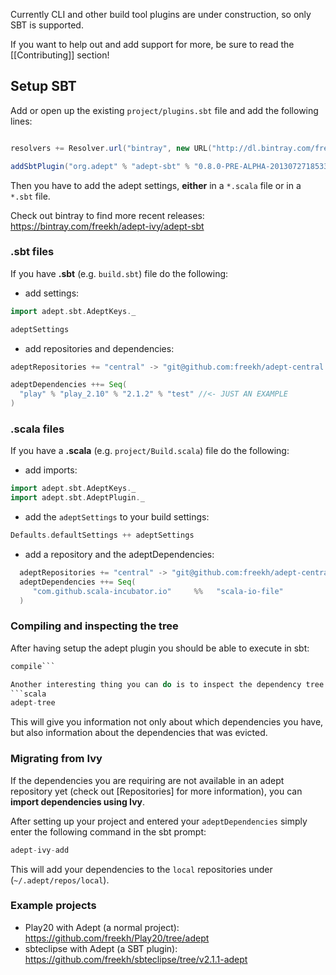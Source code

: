 Currently CLI and other build tool plugins are under construction, so only SBT is supported.

If you want to help out and add support for more, be sure to read the [[Contributing]] section!

## Setup SBT
Add or open up the existing `project/plugins.sbt` file and add the following lines:

```scala

resolvers += Resolver.url("bintray", new URL("http://dl.bintray.com/freekh/adept-ivy"))(Resolver.ivyStylePatterns)

addSbtPlugin("org.adept" % "adept-sbt" % "0.8.0-PRE-ALPHA-20130727185333")
```

Then you have to add the adept settings, **either** in a `*.scala` file or in a `*.sbt` file.

Check out bintray to find more recent releases: https://bintray.com/freekh/adept-ivy/adept-sbt

### .sbt files
If you have **.sbt** (e.g. `build.sbt`) file do the following:
- add settings:
```scala
import adept.sbt.AdeptKeys._

adeptSettings
```
- add repositories and dependencies:
```scala
adeptRepositories += "central" -> "git@github.com:freekh/adept-central.git" //<- JUST AN EXAMPLE

adeptDependencies ++= Seq(
  "play" % "play_2.10" % "2.1.2" % "test" //<- JUST AN EXAMPLE
)
```

### .scala files
If you have a **.scala** (e.g. `project/Build.scala`) file do the following:
- add imports:
```scala
import adept.sbt.AdeptKeys._
import adept.sbt.AdeptPlugin._
```
- add the `adeptSettings` to your build settings:
```scala
Defaults.defaultSettings ++ adeptSettings
```
- add a repository and the adeptDependencies:
```scala
  adeptRepositories += "central" -> "git@github.com:freekh/adept-central.git" //<- JUST AN EXAMPLE
  adeptDependencies ++= Seq(
     "com.github.scala-incubator.io"     %%   "scala-io-file"            %   "0.4.1" exclude("javax.transaction", "jta") //<- JUST AN EXAMPLE
  )
```

### Compiling and inspecting the tree
After having setup the adept plugin you should be able to execute in sbt: 
```scala
compile```

Another interesting thing you can do is to inspect the dependency tree from sbt:
```scala
adept-tree
```
This will give you information not only about which dependencies you have, but also information about the dependencies that was evicted.

### Migrating from Ivy
If the dependencies you are requiring are not available in an adept repository yet (check out [Repositories] for more information), you can **import dependencies using Ivy**.

After setting up your project and entered your `adeptDependencies` simply enter the following command in the sbt prompt:
```scala
adept-ivy-add
```

This will add your dependencies to the `local` repositories under (`~/.adept/repos/local`).


### Example projects
- Play20 with Adept (a normal project): https://github.com/freekh/Play20/tree/adept
- sbteclipse with Adept (a SBT plugin): https://github.com/freekh/sbteclipse/tree/v2.1.1-adept